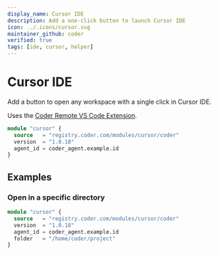 ```yaml
---
display_name: Cursor IDE
description: Add a one-click button to launch Cursor IDE
icon: ../.icons/cursor.svg
maintainer_github: coder
verified: true
tags: [ide, cursor, helper]
---
```


# Cursor IDE

Add a button to open any workspace with a single click in Cursor IDE.

Uses the [Coder Remote VS Code Extension](https://github.com/coder/cursor-coder).

```tf
module "cursor" {
  source   = "registry.coder.com/modules/cursor/coder"
  version  = "1.0.18"
  agent_id = coder_agent.example.id
}
```

## Examples

### Open in a specific directory

```tf
module "cursor" {
  source   = "registry.coder.com/modules/cursor/coder"
  version  = "1.0.18"
  agent_id = coder_agent.example.id
  folder   = "/home/coder/project"
}
```
